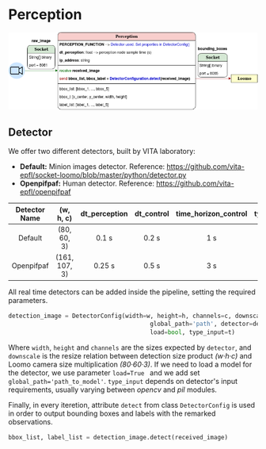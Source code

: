 # Perception

<center>

![alt text](./Images/Software_perception.png)

</center>

## Detector

We offer two different detectors, built by VITA laboratory: 
* **Default:** Minion images detector. Reference: https://github.com/vita-epfl/socket-loomo/blob/master/python/detector.py
* **Openpifpaf:** Human detector. Reference: https://github.com/vita-epfl/openpifpaf

| Detector Name     | (w, h, c)     | dt_perception     | dt_control        | time_horizon_control  | type_input    |
| :----:            | :------:      | :------:          | :------:          | :------:              | :------:      |
| Default           | (80, 60, 3)   | 0.1 s             | 0.2 s             | 1 s                   | opencv        |
| Openpifpaf        | (161, 107, 3) | 0.25 s            | 0.5 s             | 3 s                   | pil           |

All real time detectors can be added inside the pipeline, setting the required parameters.

``` python 
detection_image = DetectorConfig(width=w, height=h, channels=c, downscale=d,
                                        global_path='path', detector=detector_class(),
                                        load=bool, type_input=t) 
```
Where ```width```, ```height``` and ```channels``` are the sizes expected by ```detector```, and ```downscale``` is the resize relation between detection size product _(w·h·c)_ and Loomo camera size multiplication _(80·60·3)_. If we need to load a model for the detector, we use parameter ```load=True ``` and we add set ```global_path='path_to_model'```. ```type_input``` depends on detector's input requirements, usually varying between _opencv_ and _pil_ modules.

Finally, in every iteretion, attribute ```detect``` from class ```DetectorConfig``` is used in order to output bounding boxes and labels with the remarked observations. 

``` python
bbox_list, label_list = detection_image.detect(received_image)
```



